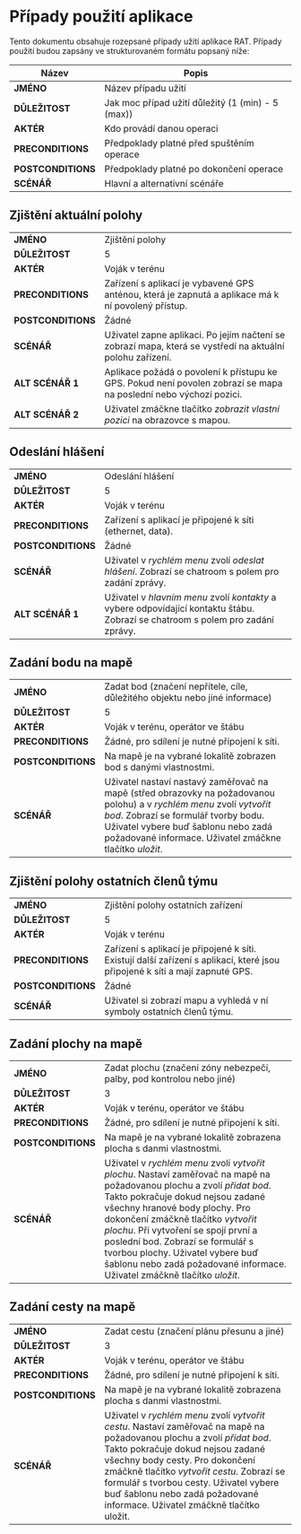 # Případy použití aplikace
Tento dokumentu obsahuje rozepsané případy užití aplikace RAT. Případy použití budou zapsány ve strukturovaném formátu popsaný níže:

| Název | Popis |
| - | - |
| __JMÉNO__ | Název případu užití
| __DŮLEŽITOST__ | Jak moc případ užití důležitý (1 (min) - 5 (max))
| __AKTÉR__ | Kdo provádí danou operaci
| __PRECONDITIONS__ | Předpoklady platné před spuštěním operace
| __POSTCONDITIONS__ | Předpoklady platné po dokončení operace
| __SCÉNÁŘ__ | Hlavní a alternativní scénáře

## Zjištění aktuální polohy
|  |  |
| - | - |
| __JMÉNO__ | Zjištění polohy
| __DŮLEŽITOST__ | 5
| __AKTÉR__ | Voják v terénu
| __PRECONDITIONS__ | Zařízení s aplikací je vybavené GPS anténou, která je zapnutá a aplikace má k ní povolený přístup.
| __POSTCONDITIONS__ | Žádné
| __SCÉNÁŘ__ | Uživatel zapne aplikaci. Po jejím načtení se zobrazí mapa, která se vystředí na aktuální polohu zařízení.
| __ALT SCÉNÁŘ 1__ | Aplikace požádá o povolení k přístupu ke GPS. Pokud není povolen zobrazí se mapa na poslední nebo výchozí pozici.
| __ALT SCÉNÁŘ 2__ | Uživatel zmáčkne tlačítko _zobrazit vlastní pozici_ na obrazovce s mapou.

## Odeslání hlášení
|  |  |
| - | - |
| __JMÉNO__ | Odeslání hlášení
| __DŮLEŽITOST__ | 5
| __AKTÉR__ | Voják v terénu
| __PRECONDITIONS__ | Zařízení s aplikací je připojené k síti (ethernet, data).
| __POSTCONDITIONS__ | Žádné
| __SCÉNÁŘ__ | Uživatel v _rychlém menu_ zvolí _odeslat hlášení_. Zobrazí se chatroom s polem pro zadání zprávy.
| __ALT SCÉNÁŘ 1__ | Uživatel v _hlavním menu_ zvolí _kontakty_ a vybere odpovídající kontaktu štábu. Zobrazí se chatroom s polem pro zadání zprávy.

## Zadání bodu na mapě
|  |  |
| - | - |
| __JMÉNO__ | Zadat bod (značení nepřítele, cíle, důležitého objektu nebo jiné informace)
| __DŮLEŽITOST__ | 5
| __AKTÉR__ | Voják v terénu, operátor ve štábu
| __PRECONDITIONS__ | Žádné, pro sdílení je nutné připojení k síti.
| __POSTCONDITIONS__ | Na mapě je na vybrané lokalitě zobrazen bod s danými vlastnostmi.
| __SCÉNÁŘ__ | Uživatel nastaví nastavý zaměřovač na mapě (střed obrazovky na požadovanou polohu) a v _rychlém menu_ zvolí _vytvořit bod_. Zobrazí se formulář tvorby bodu. Uživatel vybere buď šablonu nebo zadá požadované informace. Uživatel zmáčkne tlačítko _uložit_.

## Zjištění polohy ostatních členů týmu
|  |  |
| - | - |
| __JMÉNO__ | Zjištění polohy ostatních zařízení
| __DŮLEŽITOST__ | 5
| __AKTÉR__ | Voják v terénu
| __PRECONDITIONS__ | Zařízení s aplikací je připojené k síti. Existují další zařízení s aplikací, které jsou připojené k síti a mají zapnuté GPS.
| __POSTCONDITIONS__ | Žádné
| __SCÉNÁŘ__ | Uživatel si zobrazí mapu a vyhledá v ní symboly ostatních členů týmu.

## Zadání plochy na mapě
|  |  |
| - | - |
| __JMÉNO__ | Zadat plochu (značení zóny nebezpečí, palby, pod kontrolou nebo jiné)
| __DŮLEŽITOST__ | 3
| __AKTÉR__ | Voják v terénu, operátor ve štábu
| __PRECONDITIONS__ | Žádné, pro sdílení je nutné připojení k síti.
| __POSTCONDITIONS__ | Na mapě je na vybrané lokalitě zobrazena plocha s danmi vlastnostmi.
| __SCÉNÁŘ__ | Uživatel v _rychlém menu_ zvolí _vytvořit plochu_. Nastaví zaměřovač na mapě na požadovanou plochu a zvolí _přidat bod_. Takto pokračuje dokud nejsou zadané všechny hranové body plochy. Pro dokončení zmáčkně tlačítko _vytvořit plochu_. Při vytvoření se spojí první a poslední bod. Zobrazí se formulář s tvorbou plochy. Uživatel vybere buď šablonu nebo zadá požadované informace. Uživatel zmáčkně tlačítko _uložit_.

## Zadání cesty na mapě
|  |  |
| - | - |
| __JMÉNO__ | Zadat cestu (značení plánu přesunu a jiné)
| __DŮLEŽITOST__ | 3
| __AKTÉR__ | Voják v terénu, operátor ve štábu
| __PRECONDITIONS__ | Žádné, pro sdílení je nutné připojení k síti.
| __POSTCONDITIONS__ | Na mapě je na vybrané lokalitě zobrazena plocha s danmi vlastnostmi.
| __SCÉNÁŘ__ | Uživatel v _rychlém menu_ zvolí _vytvořit cestu_. Nastaví zaměřovač na mapě na požadovanou plochu a zvolí _přidat bod_. Takto pokračuje dokud nejsou zadané všechny body cesty. Pro dokončení zmáčkně tlačítko _vytvořit cestu_. Zobrazí se formulář s tvorbou cesty. Uživatel vybere buď šablonu nebo zadá požadované informace. Uživatel zmáčkně tlačítko uložit.

